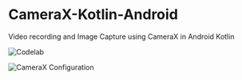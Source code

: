 # CameraX-Kotlin-Android
Video recording and Image Capture using CameraX in Android Kotlin

![Codelab](https://developer.android.com/codelabs/camerax-getting-started#0)

![CameraX Configuration](https://developer.android.com/reference/androidx/camera/core/CameraXConfig)
